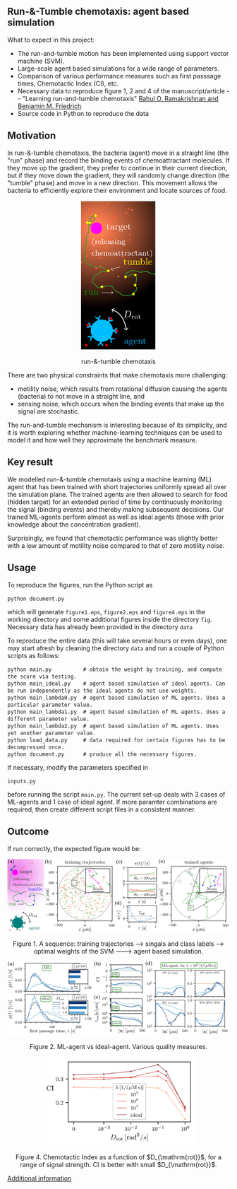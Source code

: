 ## Run-&-Tumble chemotaxis: agent based simulation
What to expect in this project:
- The run-and-tumble motion has been implemented using support vector machine (SVM).
- Large-scale agent based simulations for a wide range of parameters.
- Comparison of various performance measures such as first passsage times, Chemotactic Index (CI), etc.
- Necessary data to reproduce figure 1, 2 and 4 of the manuscript/article -- "Learning run-and-tumble chemotaxis" [Rahul O. Ramakrishnan and Benjamin M. Friedrich](https://link_to_arXiv)
- Source code in Python to reproduce the data

## Motivation
In run-&-tumble chemotaxis, the bacteria (agent) move in a straight line (the "run" phase) and record the binding events of chemoattractant molecules. If they move up the gradient, they prefer to continue in their current direction, but if they move down the gradient, they will randomly change direction (the "tumble" phase) and move in a new direction. This movement allows the bacteria to efficiently explore their environment and locate sources of food.
<p align="center">
  <img width="170" src="figures_for_readme/figure0.png" alt>
</p>
<p align="center">
run-&-tumble chemotaxis
</p>

There are two physical constraints that make chemotaxis more challenging:
- motility noise, which results from rotational diffusion causing the agents (bacteria) to not move in a straight line, and
- sensing noise, which occurs when the binding events that make up the signal are stochastic.

The run-and-tumble mechanism is interesting because of its simplicity, and it is worth exploring whether machine-learning techniques can be used to model it and how well they approximate the benchmark measure.

## Key result

We modelled run-&-tumble chemotaxis using a machine learning (ML) agent that has been trained with short trajectories uniformly spread all over the simulation plane.
The trained agents are then allowed to search for food (hidden target) for an extended period of time by continuously monitoring the signal (binding events) and
thereby making subsequent decisions. Our trained ML-agents perform almost as well as ideal agents (those with prior knowledge about the concentration gradient).

Surprisingly, we found that chemotactic performance was slightly better with a low amount of motility noise compared to that of zero motility noise.

## Usage
To reproduce the figures, run the Python script as
```
python document.py
```
which will generate `figure1.eps`, `figure2.eps` and `figure4.eps` in the working directory and some additional figures inside the directory `fig`. Necessary data has already been provided in the directory `data`

To reproduce the entire data (this will take several hours or even days), one may start afresh by cleaning the directory `data` and run a couple of Python scripts as follows:
```
python main.py          # obtain the weight by training, and compute the score via testing.
python main_ideal.py    # agent based simulation of ideal agents. Can be run independently as the ideal agents do not use weights.
python main_lambda0.py  # agent based simulation of ML agents. Uses a particular parameter value.
python main_lambda1.py  # agent based simulation of ML agents. Uses a different parameter value.
python main_lambda2.py  # agent based simulation of ML agents. Uses yet another parameter value.
python load_data.py     # data required for certain figures has to be decompressed once.
python document.py      # produce all the necessary figures.
```

If necessary, modify the parameters specified in
```
inputs.py
```
before running the script `main.py`. The current set-up deals with 3 cases of ML-agents and 1 case of ideal agent. If more paramter combinations are required, then create different script files in a consistent manner.  

## Outcome
If run correctly, the expected figure would be:

<p align="center">
  <img width="700" src="figures_for_readme/figure1.png" alt>
</p>
<p align="center">
Figure 1. A sequence: training trajectories --> singals and class labels --> optimal weights of the SVM ---> agent based simulation.
</p>

<p align="center">
  <img width="700" src="figures_for_readme/figure2.png" alt>
</p>
<p align="center">
Figure 2. ML-agent vs ideal-agent. Various quality measures.
</p>

<p align="center">
  <img width="350" src="figures_for_readme/figure4.png" alt>
</p>
<p align="center">
Figure 4. Chemotactic Index as a function of $D_{\mathrm{rot}}$, for a range of signal strength. CI is better with small $D_{\mathrm{rot}}$.
</p>

[Additional information](additional_info.md)
